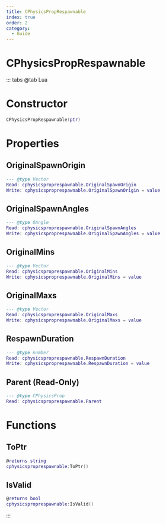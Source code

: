 ```yaml
---
title: CPhysicsPropRespawnable
index: true
order: 2
category:
  - Guide
---
```


# CPhysicsPropRespawnable

::: tabs
@tab Lua
# Constructor
```lua
CPhysicsPropRespawnable(ptr)
```
# Properties
## OriginalSpawnOrigin 
```lua
--- @type Vector
Read: cphysicsproprespawnable.OriginalSpawnOrigin
Write: cphysicsproprespawnable.OriginalSpawnOrigin = value
```
## OriginalSpawnAngles 
```lua
--- @type QAngle
Read: cphysicsproprespawnable.OriginalSpawnAngles
Write: cphysicsproprespawnable.OriginalSpawnAngles = value
```
## OriginalMins 
```lua
--- @type Vector
Read: cphysicsproprespawnable.OriginalMins
Write: cphysicsproprespawnable.OriginalMins = value
```
## OriginalMaxs 
```lua
--- @type Vector
Read: cphysicsproprespawnable.OriginalMaxs
Write: cphysicsproprespawnable.OriginalMaxs = value
```
## RespawnDuration 
```lua
--- @type number
Read: cphysicsproprespawnable.RespawnDuration
Write: cphysicsproprespawnable.RespawnDuration = value
```
## Parent (Read-Only)
```lua
--- @type CPhysicsProp
Read: cphysicsproprespawnable.Parent
```
# Functions
## ToPtr
```lua
@returns string
cphysicsproprespawnable:ToPtr()
```
## IsValid
```lua
@returns bool
cphysicsproprespawnable:IsValid()
```

:::